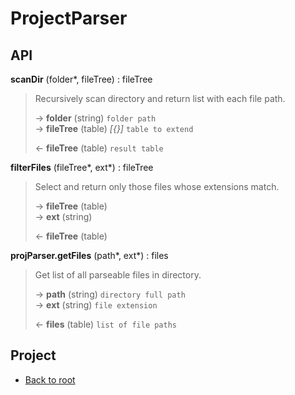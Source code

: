 # ProjectParser



## API

**scanDir** (folder\*, fileTree) : fileTree  

>  Recursively scan directory and return list with each file path.  
>
> &rarr; **folder** (string) `folder path`  
> &rarr; **fileTree** (table) *[{}]* `table to extend`  
>
> &larr; **fileTree** (table) `result table`  

**filterFiles** (fileTree\*, ext\*) : fileTree  

>  Select and return only those files whose extensions match.  
>
> &rarr; **fileTree** (table)  
> &rarr; **ext** (string)  
>
> &larr; **fileTree** (table)  

**projParser.getFiles** (path\*, ext\*) : files  

>  Get list of all parseable files in directory.  
>
> &rarr; **path** (string) `directory full path`  
> &rarr; **ext** (string) `file extension`  
>
> &larr; **files** (table) `list of file paths`  

## Project

+ [Back to root](README.md)
